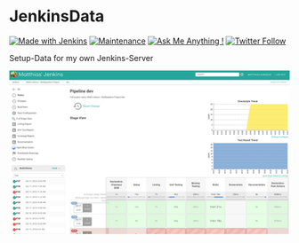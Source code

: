# JenkinsData

[![Made with Jenkins](https://img.shields.io/badge/Made_with-Jenkins-d24939.svg?logo=jenkins&style=flat)](https://jenkins.io/) [![Maintenance](https://img.shields.io/badge/Maintained%3F-yes-brightgreen.svg)](https://github.com/matthiaszarzecki/HackathonList/graphs/commit-activity) [![Ask Me Anything !](https://img.shields.io/badge/Ask%20me-anything-1abc9c.svg)](http://www.matthiaszarzecki.com) [![Twitter Follow](https://img.shields.io/twitter/follow/icarustyler.svg?style=social&label=Follow)](https://twitter.com/IcarusTyler)

Setup-Data for my own Jenkins-Server

![Screenshot](jenkins_screenshot_02.png)
